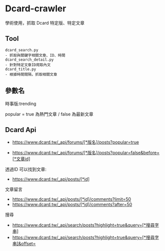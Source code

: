 # Dcard-crawler
學術使用，抓取 Dcard 特定版、特定文章

##  Tool
    dcard_search.py
    - 抓取與關鍵字相關文章、ID、時間
    dcard_search_detail.py
    - 針對特定文章ID爬取內文
    dcard_title.py
    - 根據時間間隔，抓取相關文章

## 參數名
時事版:trending

popular = true 為熱門文章 / false 為最新文章

## Dcard Api
- https://www.dcard.tw/_api/forums/[*版名]/posts?popular=true

- https://www.dcard.tw/_api/forums/[*版名]/posts?popular=false&before=[*文章id]


透過ID 可以找到文章:
- https://www.dcard.tw/_api/posts/[*id]

文章留言
- https://www.dcard.tw/_api/posts/[*id]/comments?limit=50
- https://www.dcard.tw/_api/posts/[*id]/comments?after=50

搜尋
- https://www.dcard.tw/_api/search/posts?highlight=true&query=[*搜尋字串]
- https://www.dcard.tw/_api/search/posts?highlight=true&query=[*搜尋字串]&offset=

